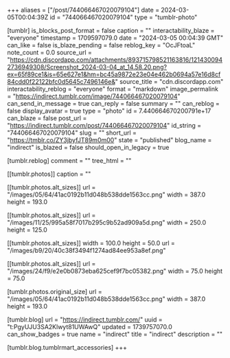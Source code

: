 +++
aliases = ["/post/744066467020079104"]
date = 2024-03-05T00:04:39Z
id = "744066467020079104"
type = "tumblr-photo"

[tumblr]
is_blocks_post_format = false
caption = ""
interactability_blaze = "everyone"
timestamp = 1709597079.0
date = "2024-03-05 00:04:39 GMT"
can_like = false
is_blaze_pending = false
reblog_key = "OcJFtoaL"
note_count = 0.0
source_url = "https://cdn.discordapp.com/attachments/893715798521163816/1214300942736949308/Screenshot_2024-03-04_at_14.58.20.png?ex=65f89ce1&is=65e627e1&hm=bc45a9872e23e04e462b0694a57e16d8cf84cdd0f22122bfc0d5645c7496146e&"
source_title = "cdn.discordapp.com"
interactability_reblog = "everyone"
format = "markdown"
image_permalink = "https://indirect.tumblr.com/image/744066467020079104"
can_send_in_message = true
can_reply = false
summary = ""
can_reblog = false
display_avatar = true
type = "photo"
id = 7.440664670200791e+17
can_blaze = false
post_url = "https://indirect.tumblr.com/post/744066467020079104"
id_string = "744066467020079104"
slug = ""
short_url = "https://tmblr.co/ZY3jbyfJT89m0m00"
state = "published"
blog_name = "indirect"
is_blazed = false
should_open_in_legacy = true

[tumblr.reblog]
comment = ""
tree_html = ""

[[tumblr.photos]]
caption = ""

[[tumblr.photos.alt_sizes]]
url = "/images/05/64/41ac0192b11d048b538dde1563cc.png"
width = 387.0
height = 193.0

[[tumblr.photos.alt_sizes]]
url = "/images/11/25/995a58f7017b295c9b52ad909a5d.png"
width = 250.0
height = 125.0

[[tumblr.photos.alt_sizes]]
width = 100.0
height = 50.0
url = "/images/b9/20/40c38f3494f1274ad84ee953a8ef.png"

[[tumblr.photos.alt_sizes]]
url = "/images/24/f9/e2e0b0873eba625cef9f7bc05382.png"
width = 75.0
height = 75.0

[tumblr.photos.original_size]
url = "/images/05/64/41ac0192b11d048b538dde1563cc.png"
width = 387.0
height = 193.0

[tumblr.blog]
url = "https://indirect.tumblr.com/"
uuid = "t:PgyUJU3SA2Klwyt81UWAwQ"
updated = 1739757070.0
can_show_badges = true
name = "indirect"
title = "indirect"
description = ""

[tumblr.blog.tumblrmart_accessories]
+++
